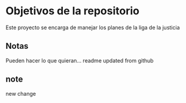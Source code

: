 # Objetivos de la repositorio

Este proyecto se encarga de manejar los planes de la liga de la justicia


## Notas
Pueden hacer lo que quieran...
readme updated from github

## note
new change